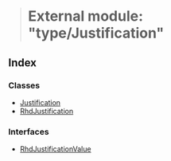 > # External module: "type/Justification"

## Index

### Classes

* [Justification](../classes/_type_justification_.justification.md)
* [RhdJustification](../classes/_type_justification_.rhdjustification.md)

### Interfaces

* [RhdJustificationValue](../interfaces/_type_justification_.rhdjustificationvalue.md)